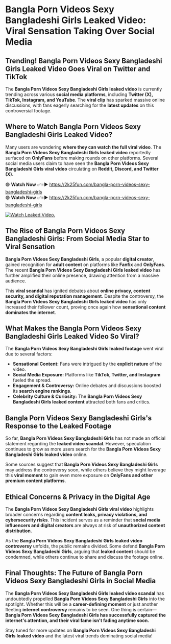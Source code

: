 # Bangla Porn Videos Sexy Bangladeshi Girls Leaked Video: Viral Sensation Taking Over Social Media

## **Trending! Bangla Porn Videos Sexy Bangladeshi Girls Leaked Video Goes Viral on Twitter and TikTok**
The **Bangla Porn Videos Sexy Bangladeshi Girls leaked video** is currently trending across various **social media platforms**, including **Twitter (X), TikTok, Instagram, and YouTube**. The **viral clip** has sparked massive online discussions, with fans eagerly searching for the **latest updates** on this controversial footage.

## **Where to Watch Bangla Porn Videos Sexy Bangladeshi Girls Leaked Video?**
Many users are wondering **where they can watch the full viral video**. The **Bangla Porn Videos Sexy Bangladeshi Girls leaked video** reportedly surfaced on **OnlyFans** before making rounds on other platforms. Several social media users claim to have seen the **Bangla Porn Videos Sexy Bangladeshi Girls viral video** circulating on **Reddit, Discord, and Twitter (X).**

🟢 **Watch Now** ✅=► https://2k25fun.com/bangla-porn-videos-sexy-bangladeshi-girls  
🟢 **Watch Now** ✅=► https://2k25fun.com/bangla-porn-videos-sexy-bangladeshi-girls  

[![Watch Leaked Video.](https://miro.medium.com/v2/resize:fit:828/format:webp/1*cilzJN44JGOrTw9NJCrNHA.gif "Watch Leaked Video")](https://2k25fun.com/bangla-porn-videos-sexy-bangladeshi-girls)

## **The Rise of Bangla Porn Videos Sexy Bangladeshi Girls: From Social Media Star to Viral Sensation**
**Bangla Porn Videos Sexy Bangladeshi Girls**, a popular **digital creator**, gained recognition for **adult content** on platforms like **Fanfix** and **OnlyFans**. The recent **Bangla Porn Videos Sexy Bangladeshi Girls leaked video** has further amplified their online presence, drawing attention from a massive audience.

This **viral scandal** has ignited debates about **online privacy, content security, and digital reputation management**. Despite the controversy, the **Bangla Porn Videos Sexy Bangladeshi Girls leaked video** has only increased their follower count, proving once again how **sensational content dominates the internet**.

## **What Makes the Bangla Porn Videos Sexy Bangladeshi Girls Leaked Video So Viral?**
The **Bangla Porn Videos Sexy Bangladeshi Girls leaked footage** went viral due to several factors:
- **Sensational Content:** Fans were intrigued by the **explicit nature** of the video.
- **Social Media Exposure:** Platforms like **TikTok, Twitter, and Instagram** fueled the spread.
- **Engagement & Controversy:** Online debates and discussions boosted its **search engine rankings**.
- **Celebrity Culture & Curiosity:** The **Bangla Porn Videos Sexy Bangladeshi Girls leaked content** attracted both fans and critics.

## **Bangla Porn Videos Sexy Bangladeshi Girls's Response to the Leaked Footage**
So far, **Bangla Porn Videos Sexy Bangladeshi Girls** has not made an official statement regarding the **leaked video scandal**. However, speculation continues to grow as more users search for the **Bangla Porn Videos Sexy Bangladeshi Girls leaked video** online.

Some sources suggest that **Bangla Porn Videos Sexy Bangladeshi Girls** may address the controversy soon, while others believe they might leverage this **viral moment** to gain even more exposure on **OnlyFans and other premium content platforms**.

## **Ethical Concerns & Privacy in the Digital Age**
The **Bangla Porn Videos Sexy Bangladeshi Girls viral video** highlights broader concerns regarding **content leaks, privacy violations, and cybersecurity risks**. This incident serves as a reminder that **social media influencers and digital creators** are always at risk of **unauthorized content distribution**.

As the **Bangla Porn Videos Sexy Bangladeshi Girls leaked video controversy** unfolds, the public remains divided. Some defend **Bangla Porn Videos Sexy Bangladeshi Girls**, arguing that **leaked content** should be condemned, while others continue to share and discuss the footage online.

## **Final Thoughts: The Future of Bangla Porn Videos Sexy Bangladeshi Girls in Social Media**
The **Bangla Porn Videos Sexy Bangladeshi Girls leaked video scandal** has undoubtedly propelled **Bangla Porn Videos Sexy Bangladeshi Girls** into the spotlight. Whether this will be a **career-defining moment** or just another fleeting **internet controversy** remains to be seen. One thing is certain—**Bangla Porn Videos Sexy Bangladeshi Girls has successfully captured the internet's attention, and their viral fame isn't fading anytime soon.**

Stay tuned for more updates on **Bangla Porn Videos Sexy Bangladeshi Girls leaked video** and the latest viral trends dominating social media!